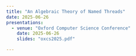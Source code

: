 ```yaml
---
title: "An Algebraic Theory of Named Threads"
date: 2025-06-26
presentations:
  - venue: "Oxford Computer Science Conference"
    date: 2025-06-26
    slides: "oxcs2025.pdf"

---
```

